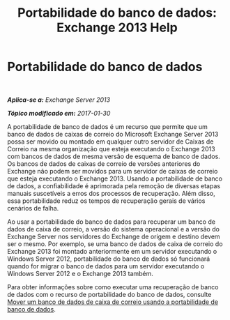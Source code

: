 ﻿---
title: 'Portabilidade do banco de dados: Exchange 2013 Help'
TOCTitle: Portabilidade do banco de dados
ms:assetid: 387b727a-ce51-4910-b5c4-613c693fa5bd
ms:mtpsurl: https://technet.microsoft.com/pt-br/library/Dd876873(v=EXCHG.150)
ms:contentKeyID: 51407851
ms.date: 05/22/2018
mtps_version: v=EXCHG.150
ms.translationtype: MT
---

# Portabilidade do banco de dados

 

_**Aplica-se a:** Exchange Server 2013_

_**Tópico modificado em:** 2017-01-30_

A portabilidade de banco de dados é um recurso que permite que um banco de dados de caixas de correio do Microsoft Exchange Server 2013 possa ser movido ou montado em qualquer outro servidor de Caixas de Correio na mesma organização que esteja executando o Exchange 2013 com bancos de dados de mesma versão de esquema de banco de dados. Os bancos de dados de caixas de correio de versões anteriores do Exchange não podem ser movidos para um servidor de caixas de correio que esteja executando o Exchange 2013. Usando a portabilidade de banco de dados, a confiabilidade é aprimorada pela remoção de diversas etapas manuais suscetíveis a erros dos processos de recuperação. Além disso, essa portabilidade reduz os tempos de recuperação gerais de vários cenários de falha.

Ao usar a portabilidade do banco de dados para recuperar um banco de dados de caixa de correio, a versão do sistema operacional e a versão do Exchange Server nos servidores do Exchange de origem e destino devem ser o mesmo. Por exemplo, se uma banco de dados de caixa de correio do Exchange 2013 foi montado anteriormente em um servidor executando o Windows Server 2012, portabilidade do banco de dados só funcionará quando for migrar o banco de dados para um servidor executando o Windows Server 2012 e o Exchange 2013 também.

Para obter informações sobre como executar uma recuperação de banco de dados com o recurso de portabilidade do banco de dados, consulte [Mover um banco de dados de caixa de correio usando a portabilidade de banco de dados](move-a-mailbox-database-using-database-portability-exchange-2013-help.md).

